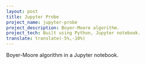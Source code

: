 ```yaml
---
layout: post
title: Jupyter Probe
project_name: jupyter-probe
project_description: Boyer-Moore algorithm.
project_tech: Built using Python, Jupyter notebook.
translate: translate(-5%,-10%)
---
```


Boyer-Moore algorithm in a Jupyter notebook.
